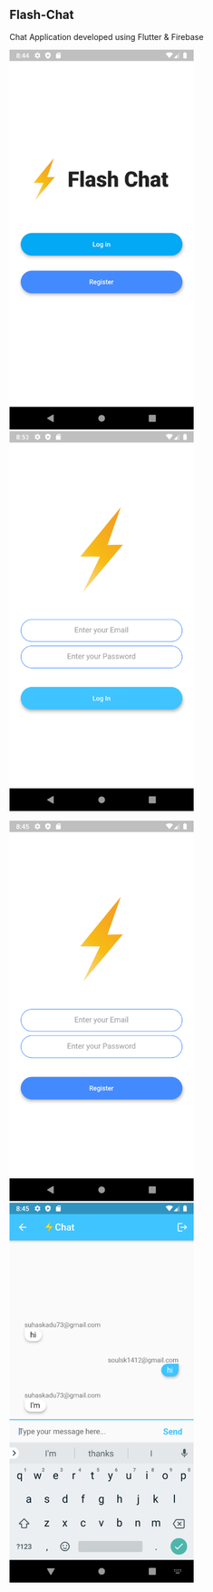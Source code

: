 ## Flash-Chat

Chat Application developed using Flutter & Firebase

<img src="images/ss1.png" width="325"> &emsp; <img src="images/ss2.png" width="325"> 

<img src="images/ss3.png" width="325"> &emsp; <img src="images/ss4.png" width="325">